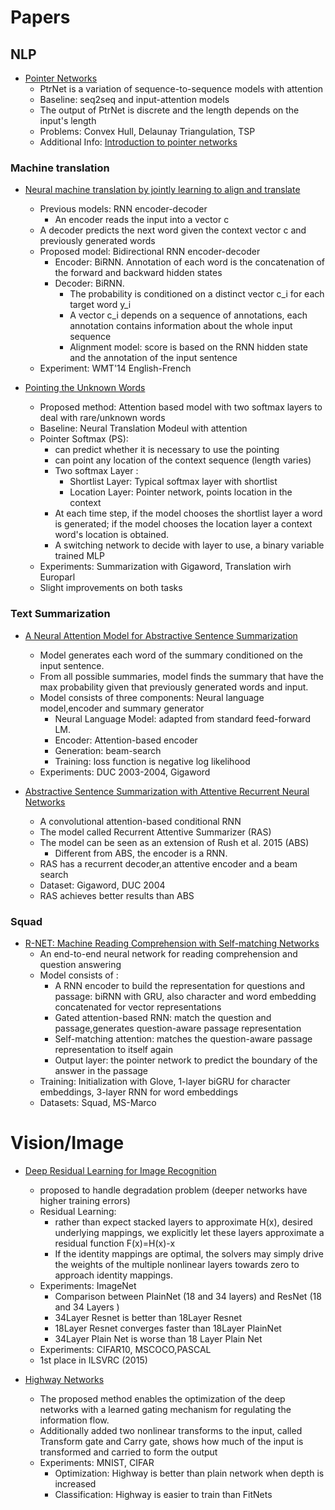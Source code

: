 # Papers

## NLP 
* [ Pointer Networks](http://papers.nips.cc/paper/5866-pointer-networks.pdf)
    * PtrNet is a variation of sequence-to-sequence models with attention
    * Baseline: seq2seq and input-attention models
    * The output of PtrNet is discrete and the length depends on the input's length
    * Problems: Convex Hull, Delaunay Triangulation, TSP
    * Additional Info: [Introduction to pointer networks](http://fastml.com/introduction-to-pointer-networks/) 

 
### Machine translation 
* [ Neural  machine  translation  by jointly  learning  to  align  and  translate](https://arxiv.org/pdf/1409.0473.pdf)
    * Previous models: RNN encoder-decoder
        * An encoder reads the input into a vector c
	* A decoder predicts the next word given the context vector c and previously generated words
    * Proposed model: Bidirectional RNN encoder-decoder
        * Encoder: BiRNN. Annotation of each word is the concatenation of the forward and backward hidden states
        * Decoder: BiRNN.
	      * The probability is conditioned on a distinct vector c_i for each target word y_i
	      * A vector c_i depends on a sequence of annotations, each annotation contains information about the whole input sequence
	      * Alignment model: score is based on the RNN hidden state and the annotation of the input sentence
    * Experiment: WMT'14 English-French

* [ Pointing the Unknown Words ](https://arxiv.org/abs/1603.08148)
    * Proposed method: Attention based model with two softmax layers to deal with rare/unknown words
    * Baseline: Neural Translation Modeul with attention
    * Pointer Softmax (PS):
        * can predict whether it is necessary to use the pointing
        * can point any location of the context sequence (length varies)
        * Two softmax Layer :
	      * Shortlist Layer: Typical softmax layer with shortlist
	      * Location Layer: Pointer network, points location in the context
        * At each time step, if the model chooses the shortlist layer a word is generated; if the model chooses the location layer a context word's location is obtained.
        * A switching network to decide with layer to use, a binary variable trained MLP
    * Experiments: Summarization with Gigaword, Translation wirh Europarl
    * Slight improvements on both tasks

### Text Summarization

* [ A Neural Attention Model for Abstractive Sentence Summarization](https://arxiv.org/abs/1509.00685)
    * Model generates each word of the summary conditioned on the input sentence.
    * From all possible summaries, model finds the summary that have the max probability
    given that previously generated words and input.
    * Model consists of three components: Neural language model,encoder and summary generator
        * Neural Language Model: adapted from standard feed-forward LM.
	    * Encoder: Attention-based encoder
	    * Generation: beam-search
        * Training: loss function is negative log likelihood
    * Experiments: DUC 2003-2004, Gigaword


* [ Abstractive Sentence Summarization with Attentive Recurrent Neural Networks](http://www.aclweb.org/anthology/N16-1012)
    * A convolutional attention-based conditional RNN
    * The model called Recurrent Attentive Summarizer (RAS)
    * The model can be seen as an extension of Rush et al. 2015 (ABS)
        * Different from ABS, the encoder is a RNN.
    * RAS has a recurrent decoder,an attentive encoder and a beam search
    * Dataset: Gigaword, DUC 2004
    * RAS achieves better results than ABS


### Squad

* [R-NET: Machine Reading Comprehension with Self-matching Networks ](https://www.microsoft.com/en-us/research/publication/mrc/)
    * An end-to-end neural network for reading comprehension and question answering
    * Model consists of :
        * A RNN encoder to build the representation for questions and passage: biRNN with GRU, also
	        character and word embedding concatenated for vector representations
        * Gated attention-based RNN: match the question and passage,generates question-aware passage representation
        * Self-matching attention: matches the question-aware passage representation to itself again
        * Output layer: the pointer network to predict the boundary of the answer in the passage
    * Training: Initialization with Glove, 1-layer biGRU for character embeddings, 3-layer RNN for word embeddings
    * Datasets: Squad, MS-Marco

# Vision/Image

* [Deep Residual Learning for Image Recognition](https://arxiv.org/pdf/1512.03385.pdf)
    * proposed to handle degradation problem (deeper networks have higher training errors)
    * Residual Learning:
        * rather than expect stacked layers to approximate H(x), desired underlying mappings,
	we explicitly let these layers approximate a residual function F(x)=H(x)-x
        * If the identity mappings are optimal, the solvers may simply drive the weights
	of the multiple nonlinear layers towards zero to approach identity mappings.
    * Experiments: ImageNet
        * Comparison between PlainNet (18 and 34 layers) and ResNet (18 and 34 Layers )
        * 34Layer Resnet is better than 18Layer Resnet
        * 18Layer Resnet converges faster than 18Layer PlainNet
        * 34Layer Plain Net is worse than 18 Layer Plain Net
    * Experiments: CIFAR10, MSCOCO,PASCAL
    * 1st place in ILSVRC (2015)

* [Highway Networks](https://arxiv.org/pdf/1505.00387.pdf)
    * The proposed method enables the optimization of the deep networks with a learned gating mechanism for regulating the information flow.
    * Additionally added two nonlinear transforms to the input, called Transform gate and Carry gate, shows how much of the input is transformed and carried to form the output
    * Experiments: MNIST, CIFAR 
        * Optimization: Highway is better than plain network when depth is increased
        * Classification: Highway is easier to train than FitNets  
    
